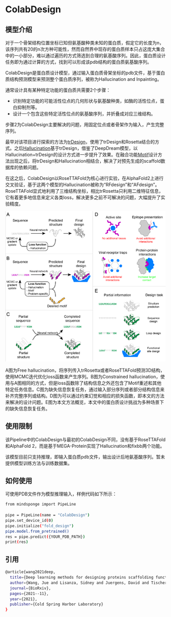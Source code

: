 # ColabDesign

## 模型介绍

对于一个骨架结构位置坐标已知但氨基酸种类未知的蛋白质，假定它的长度为n，该序列共有20的n次方种可能性，然而自然界中现存的蛋白质样本只占这庞大集合中的一小部分，难以通过遍历的方式筛选到合理的氨基酸序列。因此，蛋白质设计任务即为通过计算的方式，找到可以形成该pdb结构的蛋白质氨基酸序列。

ColabDesign是蛋白质设计模型，通过输入蛋白质骨架坐标的pdb文件，基于蛋白质结构预测模型来预测整个蛋白质序列，被称为Hallucination and Inpainting。

通常设计具有某种特定功能的蛋白质共需要2个步骤：

- 识别特定功能的可能活性位点的几何形状与氨基酸种类，如酶的活性位点，蛋白抑制剂等。
- 设计一个包含这些特定活性位点的氨基酸序列，并折叠成对应三维结构。

步骤2为ColabDesign主要解决的问题，用固定位点或者骨架作为输入，产生完整序列。

最早对该项目进行探索的方法为[trDesign](https://www.biorxiv.org/content/10.1101/2020.07.23.218917v1.abstract)，使用了trDesign和Rosetta结合的方式。之后[Hallucination](https://www.nature.com/articles/s41586-021-04184-w)基于trDesign，借鉴了DeepDream模型，以Hallucination+trDesign的设计方式进一步提升了效果。在融合功能[Motif](https://www.biorxiv.org/content/10.1101/2020.11.29.402743v1.abstract)设计方法出现之后，将trDesign和Hallucination相结合，解决了对预先生成的scaffold数据库的依赖问题。

在这之后，ColabDesign以RoseTTAFold为核心进行实验，在AlphaFold2上进行交叉验证，基于这两个模型的Hallucination被称为“RFdesign”和“AFdesign”。RoseTTAFold显式地利用了三维结构坐标，相比trRosetta只利用二维特征信息，它有着更多地信息来定义各类loss，解决更多之前不可解决的问题，大幅提升了实验精度。

![ColabDesign](../../docs/modelcards/ColabDesign.png)

A图为Free hallucination，将序列传入trRosetta或者RoseTTAFold预测3D结构，使用MCMC迭代优化loss函数来产生序列。B图为Constrained hallucination，使用与A图相同的方式，但是loss函数除了结构信息之外还包含了Motif重述和其他特定任务信息。C图为缺失信息恢复任务，通过输入部分序列或者部分结构信息来补齐完整序列或结构。D图为可以通过约束幻觉和相应的损失函数，即本文的方法来解决的设计问题。E图为本文方法概览，本文中的蛋白质设计挑战为多种场景下的缺失信息恢复任务。

## 使用限制

该Pipeline中的ColabDesign与最初的ColabDesign不同，没有基于RoseTTAFold和AlphaFold 2，而是基于MEGA-Protein实现了Hallucination和fixbb两个功能。

该模型目前只支持推理，即输入蛋白质pdb文件，输出设计后地氨基酸序列。暂未提供模型训练方法与训练数据集。

## 如何使用

可使用PDB文件作为模型推理输入，样例代码如下所示：

```bash
from mindsponge import PipeLine

pipe = PipeLine(name = "ColabDesign")
pipe.set_device_id(0)
pipe.initialize("fold_design")
pipe.model.from_pretrained()
res = pipe.predict({YOUR_PDB_PATH})
print(res)
```

## 引用

```bash
@article{wang2021deep,
  title={Deep learning methods for designing proteins scaffolding functional sites},
  author={Wang, Jue and Lisanza, Sidney and Juergens, David and Tischer, Doug and Anishchenko, Ivan and Baek, Minkyung and Watson, Joseph L and Chun, Jung Ho and Milles, Lukas F and Dauparas, Justas and others},
  journal={BioRxiv},
  pages={2021--11},
  year={2021},
  publisher={Cold Spring Harbor Laboratory}
}
```
